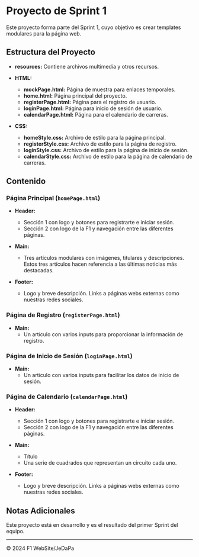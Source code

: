 # Proyecto de Sprint 1

Este proyecto forma parte del Sprint 1, cuyo objetivo es crear templates modulares para la página web.

## Estructura del Proyecto

- **resources:** Contiene archivos multimedia y otros recursos.
  
- **HTML:**
  - **mockPage.html:** Página de muestra para enlaces temporales.
  - **home.html:** Página principal del proyecto. 
  - **registerPage.html:** Página para el registro de usuario.
  - **loginPage.html:** Página para inicio de sesión de usuario.
  - **calendarPage.html:** Página para el calendario de carreras.
  
- **CSS:**
  - **homeStyle.css:** Archivo de estilo para la página principal.
  - **registerStyle.css:** Archivo de estilo para la página de registro.
  - **loginStyle.css:** Archivo de estilo para la página de inicio de sesión.
  - **calendarStyle.css:** Archivo de estilo para la página de calendario de carreras.

## Contenido

### Página Principal (`homePage.html`)

- **Header:**
  - Sección 1 con logo y botones para registrarte e iniciar sesión.
  - Sección 2 con logo de la F1 y navegación entre las diferentes páginas.

- **Main:**
  - Tres artículos modulares con imágenes, titulares y descripciones. Estos tres artículos hacen referencia a las últimas noticias más destacadas.
  
- **Footer:**
  - Logo y breve descripción. Links a páginas webs externas como nuestras redes sociales.
 
### Página de Registro (`registerPage.html`)
 
- **Main:**
  - Un artículo con varios inputs para proporcionar la información de registro.
 
### Página de Inicio de Sesión  (`loginPage.html`)
 
- **Main:**
  - Un artículo con varios inputs para facilitar los datos de inicio de sesión.
 
### Página de Calendario  (`calendarPage.html`)
 
- **Header:**
  - Sección 1 con logo y botones para registrarte e iniciar sesión.
  - Sección 2 con logo de la F1 y navegación entre las diferentes páginas.

- **Main:**
  - Título 
  - Una serie de cuadrados que representan un circuito cada uno.
  
- **Footer:**
  - Logo y breve descripción. Links a páginas webs externas como nuestras redes sociales.

## Notas Adicionales

Este proyecto está en desarrollo y es el resultado del primer Sprint del equipo.

---

© 2024 F1 WebSite/JeDaPa
